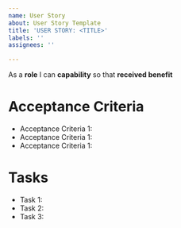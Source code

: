 ```yaml
---
name: User Story
about: User Story Template
title: 'USER STORY: <TITLE>'
labels: ''
assignees: ''

---
```


As a **role** I can **capability** so that **received benefit**

# Acceptance Criteria

- Acceptance Criteria 1:
- Acceptance Criteria 1:
- Acceptance Criteria 1:

# Tasks

- Task 1:
- Task 2:
- Task 3:
